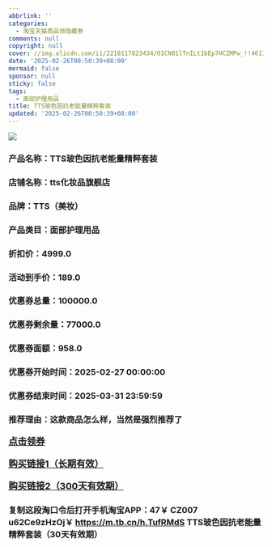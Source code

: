 ```yaml
---
abbrlink: ''
categories:
  - 淘宝天猫商品领隐藏券
comments: null
copyright: null
cover: //img.alicdn.com/i1/2218117823434/O1CN01lTnILt1bEp7HCZMPw_!!4611686018427386826-0-item_pic.jpg
date: '2025-02-26T00:50:39+08:00'
mermaid: false
sponsor: null
sticky: false
tags:
  - 面部护理用品
title: TTS玻色因抗老能量精粹套装
updated: '2025-02-26T00:50:39+08:00'
--- 
```


![](//img.alicdn.com/i1/2218117823434/O1CN01lTnILt1bEp7HCZMPw_!!4611686018427386826-0-item_pic.jpg)

### 产品名称：TTS玻色因抗老能量精粹套装
### 店铺名称：tts化妆品旗舰店
### 品牌：TTS（美妆）
### 产品类目：面部护理用品
### 折扣价：4999.0
### 活动到手价：189.0
### 优惠券总量：100000.0
### 优惠券剩余量：77000.0
### 优惠券面额：958.0
### 优惠券开始时间：2025-02-27 00:00:00	
### 优惠券结束时间：2025-03-31 23:59:59	
### 推荐理由：这款商品怎么样，当然是强烈推荐了

<p style="font-size: 18px; font-weight: bold;">
  <a href="https://uland.taobao.com/coupon/edetail?e=sM84JhrkUemlhHvvyUNXZfh8CuWt5YH551NtNRhtOmTpVn%2FHt%2BDLz7fz%2FYnuNYUkXG3usM6Fk7SQnursIbypfSUhYA%2FoV%2FVrj84IlZmXcHzabAJjl9LutbeJpu0lau43I2dusPv1Pt%2Bha8P8GfkY4NVqM6BWlz38Yk8x5fLQYZOiWYOMUWZUhczwMVTJbMDwDWQ5VxhtacggJup5pr83WPMNr87aVHyKilZ8XD5fNXz7IYr%2BG5ZU%2Bbnbl5MSfZ2E66DOfVTO%2F2RZagNlzVFH7KgNiyQfIFuqrR61%2B8m60q3JTE40kLCuKW2nO759ufRuonv6QcvcARY%3D&traceId=0b0d7bc517407225632653497d12f7&union_lens=lensId%3AOPT%401740722568%40210569d7_0e1f_1954b267ba9_cc54%4001%40eyJmbG9vcklkIjo3MzM1NH0ie" target="_blank">点击领券</a>
</p>
<p style="font-size: 18px; font-weight: bold;">
  <a href="https://s.click.taobao.com/t?e=m%3D2%26s%3D2QzYYcu3DElw4vFB6t2Z2ueEDrYVVa64K7Vc7tFgwiHjf2vlNIV67k2Uw6Vjz9mVwSB8%2FImevID3ID%2FV1RqsF4wnCJeELi4I%2FIEn%2BS1IjHAB0ghlTd7WlZVm%2FOAUUFw71qrpxiwMoCNxc1AtbZGVSwfPqfA74gyGjSA%2ByML%2FgT87dA31QDb%2B%2B%2FE0uboXp0D%2FMBxT%2BgSSsphpBE1Qv7K6quP1XYJrcX0Dnst%2BuHc00wQLdPsKPUpdR3B6Jd9pUfrR1KilmKsn0wzOwDMfXFgMfqTeNJzn5k9PQ3NDOVu38pdxKmPmpIKZsA%3D%3D" target="_blank">购买链接1（长期有效）</a>
</p>
<p style="font-size: 18px; font-weight: bold;">
  <a href="https://s.click.taobao.com/NB0NRYs" target="_blank">购买链接2（300天有效期）</a>
</p>

### 复制这段淘口令后打开手机淘宝APP：47￥ CZ007 u62Ce9zHzOj￥ https://m.tb.cn/h.TufRMdS  TTS玻色因抗老能量精粹套装（30天有效期）
